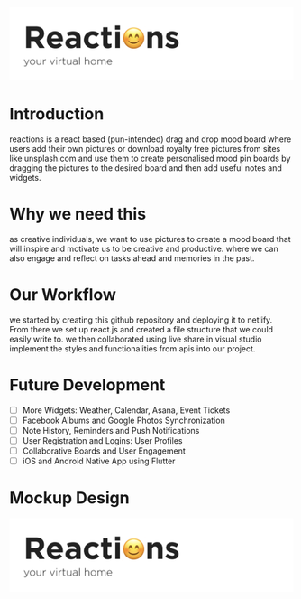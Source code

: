 
![Reactions Logo](https://github.com/Aliyah2014/Reactions/blob/main/Assets/logo.png?raw=true)

# Introduction

reactions is a react based (pun-intended) drag and drop mood board where users add their own pictures or download royalty free pictures from sites like unsplash.com and use them to create personalised mood pin boards by dragging the pictures to the desired board and then add useful notes and widgets.

# Why we need this

as creative individuals, we want to use pictures to create a mood board that will inspire and motivate us to be creative and productive. where we can also engage and reflect on tasks ahead and memories in the past.

# Our Workflow

we started by creating this github repository and deploying it to netlify. From there we set up react.js and created a file structure that we could easily write to. we then collaborated using live share in visual studio implement the styles and functionalities from apis into our project.


# Future Development

- [ ] More Widgets: Weather, Calendar, Asana, Event Tickets
- [ ] Facebook Albums and Google Photos Synchronization
- [ ] Note History, Reminders and Push Notifications
- [ ] User Registration and Logins: User Profiles
- [ ] Collaborative Boards and User Engagement
- [ ] iOS and Android Native App using Flutter

# Mockup Design
![Mockup Design of Reaction](https://github.com/Aliyah2014/Reactions/blob/main/Assets/logo.png?raw=true)
